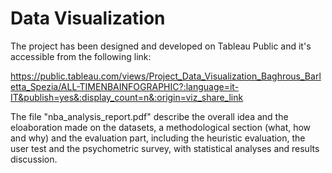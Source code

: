 # Data Visualization

The project has been designed and developed on Tableau Public and it's accessible from the following link:

https://public.tableau.com/views/Project_Data_Visualization_Baghrous_Barletta_Spezia/ALL-TIMENBAINFOGRAPHIC?:language=it-IT&publish=yes&:display_count=n&:origin=viz_share_link

The file "nba_analysis_report.pdf" describe the overall idea and the eloaboration made on the datasets, a methodological section (what, how and why) and the evaluation part, including the heuristic evaluation, the user test and the psychometric survey, with statistical analyses and results discussion.
